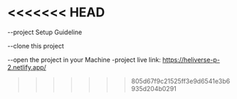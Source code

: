 <<<<<<< HEAD
=======

--project Setup Guideline

--clone this project

--open the project in your Machine
-project live link:  https://heliverse-p-2.netlify.app/
>>>>>>> 805d67f9c21525ff3e9d6541e3b6935d204b0291
